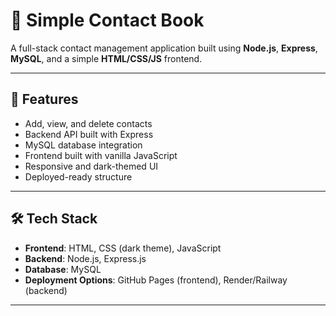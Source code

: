 # 📒 Simple Contact Book

A full-stack contact management application built using **Node.js**, **Express**, **MySQL**, and a simple **HTML/CSS/JS** frontend.

---

## 🚀 Features

- Add, view, and delete contacts
- Backend API built with Express
- MySQL database integration
- Frontend built with vanilla JavaScript
- Responsive and dark-themed UI
- Deployed-ready structure

---

## 🛠️ Tech Stack

- **Frontend**: HTML, CSS (dark theme), JavaScript
- **Backend**: Node.js, Express.js
- **Database**: MySQL
- **Deployment Options**: GitHub Pages (frontend), Render/Railway (backend)

---
